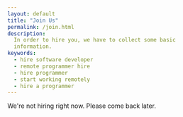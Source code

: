 ```yaml
---
layout: default
title: "Join Us"
permalink: /join.html
description:
  In order to hire you, we have to collect some basic
  information.
keywords:
  - hire software developer
  - remote programmer hire
  - hire programmer
  - start working remotely
  - hire a programmer
---
```


We're not hiring right now. Please come back later.

<!--

If you're passionate about software development
and quality, we want to work with you. You should know,
though, that our [coding standards](http://www.yegor256.com/2014/08/13/strict-code-quality-control.html)
are unexpectedly high for most newcomers. Moreover, our work model
[differs](http://www.yegor256.com/2014/04/17/how-xdsd-is-different.html)
from anything you've probably seen before. But you
shouldn’t be scared &mdash; just be ready to improve :)

We offer flexible, part-time work you can perform
from anywhere. In most cases, we expect you to spend up
to 10 hours per week blending our projects into your other full-time work.

Our projects are both challenging and interesting. You
will solve difficult problems, work with cutting-edge technologies,
and collaborate with skilled professionals. There are no
routine or boring tasks here.

You should expect to work on small, well-defined tasks
(usually 30 minutes each) personally selected to fit your
skills and experience. We even [encourage](http://www.yegor256.com/2014/04/13/no-obligations-principle.html)
our developers to reject
tasks if they don't feel like they're a good fit.

We pay you immediately after a task is completed, either
through [Upwork](http://www.upwork.com), [PayPal](http://www.paypal.com),
or [Bitcoins](https://bitcoin.org/en/),
according to the budget allocated for the task multiplied by your hourly rate.
Say, for example, that your rate is [$50 per hour](http://www.yegor256.com/2014/10/29/how-much-do-you-cost.html)
and the task budget is 30 minutes.
You will get $25 immediately after the task is completed. Here is a
[sample](/engineer.pdf) of our contract.

Please fill out this form if you want to try.

<form name="form" id="form" data-ng-submit="form.$valid &amp;&amp; submit('#form');">
  <p>
    <label>Your full name</label>
    <br/>
    <input name="name" style="width:17em" tabindex="1"
      data-ng-required="true" required="true"
      maxlength="100" data-ng-model="name"/>
    <span class="help">Keep this article in mind:
      Keep in mind that we never work with companies,
      only with individual freelancers. We never make
      exceptions to this rule. Here is
      <a href="http://www.yegor256.com/2015/09/29/mayonnaise.html">why</a>.</span>
  </p>
  <p>
    <label>Hourly rate (in U.S. dollars)</label>
    <br/>
    <input name="rate" type="number" tabindex="2"
      data-ng-required="true" required="true"
      style="width:5em" data-ng-model="rate"/><br/>
    <span class="help">Keep this article in mind:
    <a href="http://www.yegor256.com/2014/10/29/how-much-do-you-cost.html">How Much Do You Cost?</a>
    If your rate is lower than $20 per hour, don't bother; we most
    likely won't accept you.</span>
  </p>
  <p>
    <label>Skills</label>
    <br/>
    <input name="skills" tabindex="3"
      data-ng-required="true" required="true"
      pattern="([0-9A-Za-z+\- ]+,?)+" placeholder="([0-9A-Za-z+\- ]+,?)+"
      style="width:16em" maxlength="150" data-ng-model="skills"/><br/>
    <span class="help">Comma-separated list of skills you're good at; for example,
    "Java, C++" or "UML." No more than three, please.</span>
  </p>
  <p>
    <label>Phone number</label>
    <br/>
    <input name="phone" style="width:10em" tabindex="4"
      data-ng-required="true" required="true"
      pattern="[0-9.\-+ ]+" placeholder="[0-9.\-+ ]+"
      maxlength="20" data-ng-model="phone"/><br/>
    <span class="help">Our customers require us to collect this information
    from all our engineers, programmers, testers, DevOps, etc. We have
    to know who we're working with in order to guarantee our clients
    a certain level of security for their sensitive information. We won't
    call or mail you.</span>
  </p>
  <p>
    <label>Country</label>
    <br/>
    <input name="country" style="width:11em" tabindex="5"
      data-ng-required="true" required="true"
      pattern="[a-zA-Z ]+" placeholder="[a-zA-Z ]+"
      maxlength="50" data-ng-model="country"/>
  </p>
  <p>
    <label>Postal address</label>
    <br/>
    <input name="address" style="width:20em" tabindex="6"
      data-ng-required="true" required="true"
      maxlength="150" data-ng-model="address"/>
  </p>
  <p>
    <label>Email</label>
    <br/>
    <input name="email" type="email" tabindex="7"
      data-ng-required="true" required="true"
      style="width:17em" maxlength="100" data-ng-model="email"/>
  </p>
  <p>
    <label><a href="https://github.com">GitHub</a> account name</label>
    <br/>
    <input name="github" type="text" tabindex="8"
      data-ng-required="true" required="true"
      placeholder="[a-zA-Z0-9\-]+" pattern="[a-zA-Z0-9\-]+"
      style="width:13em" maxlength="50" data-ng-model="github"/><br/>
    <span class="help">As <a href="http://www.yegor256.com/2014/10/07/stop-chatting-start-coding.html">this article</a> explains,
    we exclusively use GitHub tickets to communicate in a project; no
    emails, chats, meetings, or phone calls.</span>
  </p>
  <p>
    <label><a href="http://www.netbout.com">Netbout</a> account name</label>
    <br/>
    <input name="netbout" style="width:13em" tabindex="9"
      data-ng-required="true" required="true"
      placeholder="[a-zA-Z0-9]+" pattern="[a-zA-Z0-9]+"
      maxlength="50" data-ng-model="netbout"/><br/>
    <span class="help">We use Netbout for non-project discussions
    related to payments, disciplinary actions, ratings, performance
    appraisals, etc. Netbout integrates our management and automated
    reporting tools. If you don't have a Netbout account, create one now;
    it should take less than a minute. Don't forget to register your email
    there to stay tuned for updates.</span>
  </p>
  <p>
    <label>Your personality code</label>
    <br/>
    <input name="personality" style="width:9em" tabindex="10"
      data-ng-required="true" required="true"
      placeholder="[a-zA-Z\-]+" pattern="[a-zA-Z\-]+"
      maxlength="8" data-ng-model="personality"/><br/>
    <span class="help">Please, take
      this <a href="http://www.16personalities.com/">5-minutes test</a>
      to identify your personality profile. They will give you a five-letter
      code, post it here. It won't affect our decision anyhow, we just
      want to know you better.</span>
  </p>
  <p>
    <label>How do we pay you?</label>
    <br/>
    <input name="wallet" style="width:13em" tabindex="11"
      data-ng-required="true" required="true"
      maxlength="100" data-ng-model="wallet"/><br/>
    <span style="float:right">
      <img src="/images/wallet/paypal.png" style="width:50px;height:50px;" alt="PayPal logo"/>
      <img src="/images/wallet/bitcoin.png" style="width:50px;height:50px;" alt="Bitcoin logo"/>
      <img src="/images/wallet/upwork.png" style="width:50px;height:50px;" alt="Upwork logo"/>
    </span>
    <span class="help">There are three options at the moment:
    <a href="http://www.paypal.com">PayPal</a>,
    <a href="http://www.bitcoin.org">Bitcoin</a>,
    or <a href="http://www.upwork.com">Upwork</a>.
    If you want us to pay through PayPal, just give us the email of
    your PayPal account.
    If you prefer Bitcoins, give us the address of your <a href="https://en.bitcoin.it/wiki/Address">BTC address</a>.
    If you want to use Upwork, provide us a link to your Upwork profile.</span>
  </p>
  <p>
    <label>Tell us briefly about yourself</label>
    <br/>
    <textarea name="info" style="width:100%;height:4em" tabindex="12"
      data-ng-required="true" required="true"
      data-ng-model="info"></textarea><br/>
    <span class="help">Read <a href="http://www.yegor256.com/2014/10/29/how-much-do-you-cost.html">this article</a>
    and explain briefly why you think you're better than
    others and why we should work with you.
    It would be great if you could solve
    <a href="https://github.com/teamed/quiz">this quiz</a>,
    submit a pull request with your corrections, and post the link
    to it right here.</span>
  </p>
  <p>
    <label>How did you find us?</label>
    <br/>
    <input name="ref" style="width:11em" tabindex="13"
      data-ng-required="true" required="true"
      maxlength="200" data-ng-model="ref"/><br/>
    <span class="help">If you have a reference code, post it
      here and the person who gave it to you will receive a bonus
      &mdash; if we hire you :)</span>
  </p>
  <p>
    <button id='submit' tabindex="14">Submit</button>
    via
    <img src="/images/netbout-logo.jpg" alt="netbout"
      style="vertical-align:middle;width:100px;height:22px;"/>
    <br/>
    <span class="help">Right after you click this button, we'll create a new
    conversation in Netbout. One of us will reply to you
    within 24 hours. Keep in mind that we reject over 80 percent of
    applications. By clicking this button you accept terms and
    conditions expressed in <a href="/engineer.pdf">this document</a>.</span>
  </p>
</form>

<script src="/js/join.js"></script>

-->
